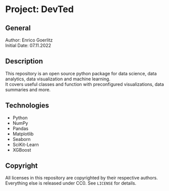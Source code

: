 # Project: DevTed

## General

Author: Enrico Goerlitz <br/>
Initial Date: 07.11.2022

## Description

This repository is an open source python package for data science, data analytics, data visualization and machine learning. <br/>
It covers useful classes and function with preconfigured visualizations, data summaries and more.

## Technologies

-   Python
-   NumPy
-   Pandas
-   Matplotlib
-   Seaborn
-   SciKit-Learn
-   XGBoost

## Copyright

All licenses in this repository are copyrighted by their respective authors.
Everything else is released under CC0. See `LICENSE` for details.
